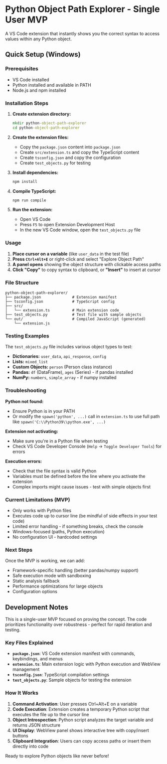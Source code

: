 # Python Object Path Explorer - Single User MVP

A VS Code extension that instantly shows you the correct syntax to access values within any Python object.

## Quick Setup (Windows)

### Prerequisites
- VS Code installed
- Python installed and available in PATH
- Node.js and npm installed

### Installation Steps

1. **Create extension directory:**
   ```cmd
   mkdir python-object-path-explorer
   cd python-object-path-explorer
   ```

2. **Create the extension files:**
   - Copy the `package.json` content into `package.json`
   - Create `src/extension.ts` and copy the TypeScript content
   - Create `tsconfig.json` and copy the configuration
   - Create `test_objects.py` for testing

3. **Install dependencies:**
   ```cmd
   npm install
   ```

4. **Compile TypeScript:**
   ```cmd
   npm run compile
   ```

5. **Run the extension:**
   - Open VS Code
   - Press `F5` to open Extension Development Host
   - In the new VS Code window, open the `test_objects.py` file

### Usage

1. **Place cursor on a variable** (like `user_data` in the test file)
2. **Press `Ctrl+Alt+E`** or right-click and select "Explore Object Path"  
3. **A panel opens** showing the object structure with clickable access paths
4. **Click "Copy"** to copy syntax to clipboard, or **"Insert"** to insert at cursor

### File Structure
```
python-object-path-explorer/
├── package.json              # Extension manifest
├── tsconfig.json             # TypeScript config
├── src/
│   └── extension.ts          # Main extension code
├── test_objects.py           # Test file with sample objects
└── out/                      # Compiled JavaScript (generated)
    └── extension.js
```

### Testing Examples

The `test_objects.py` file includes various object types to test:

- **Dictionaries:** `user_data`, `api_response`, `config`
- **Lists:** `mixed_list`
- **Custom Objects:** `person` (Person class instance)
- **Pandas:** `df` (DataFrame), `ages` (Series) - if pandas installed
- **NumPy:** `numbers`, `simple_array` - if numpy installed

### Troubleshooting

**Python not found:**
- Ensure Python is in your PATH
- Or modify the `spawn('python', ...)` call in `extension.ts` to use full path like `spawn('C:\\Python39\\python.exe', ...)`

**Extension not activating:**
- Make sure you're in a Python file when testing
- Check VS Code Developer Console (`Help` → `Toggle Developer Tools`) for errors

**Execution errors:**
- Check that the file syntax is valid Python
- Variables must be defined before the line where you activate the extension
- Complex imports might cause issues - test with simple objects first

### Current Limitations (MVP)

- Only works with Python files
- Executes code up to cursor line (be mindful of side effects in your test code)
- Limited error handling - if something breaks, check the console
- Windows-focused (paths, Python execution)
- No configuration UI - hardcoded settings

### Next Steps

Once the MVP is working, we can add:
- Framework-specific handling (better pandas/numpy support)
- Safe execution mode with sandboxing
- Static analysis fallback
- Performance optimizations for large objects
- Configuration options

## Development Notes

This is a single-user MVP focused on proving the concept. The code prioritizes functionality over robustness - perfect for rapid iteration and testing.

### Key Files Explained

- **`package.json`**: VS Code extension manifest with commands, keybindings, and menus
- **`extension.ts`**: Main extension logic with Python execution and WebView management
- **`tsconfig.json`**: TypeScript compilation settings
- **`test_objects.py`**: Sample objects for testing the extension

### How It Works

1. **Command Activation**: User presses Ctrl+Alt+E on a variable
2. **Code Execution**: Extension creates a temporary Python script that executes the file up to the cursor line
3. **Object Introspection**: Python script analyzes the target variable and returns JSON structure
4. **UI Display**: WebView panel shows interactive tree with copy/insert buttons
5. **Clipboard Integration**: Users can copy access paths or insert them directly into code

Ready to explore Python objects like never before!